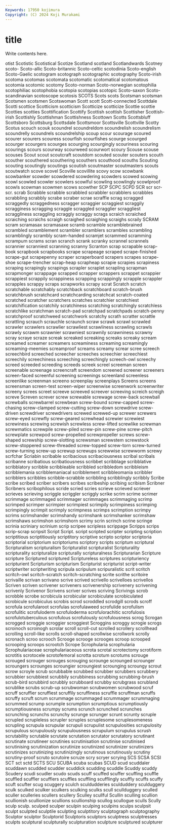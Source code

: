 ```yaml
---
Keywords: 17950 kojimura
Copyright: (C) 2024 Koji Murakami
---
```


# title

Write contents here.



otist Scotistic Scotistical Scotize Scotland scotland Scotlandwards
Scotney scoto- Scoto-allic Scoto-britannic Scoto-celtic scotodinia Scoto-english Scoto-Gaelic scotogram scotograph
scotographic scotography Scoto-irish scotoma scotomas scotomata scotomatic scotomatical scotomatous scotomia
scotomic scotomy Scoto-norman Scoto-norwegian scotophilia scotophiliac scotophobia scotopia scotopias scotopic
Scoto-saxon Scoto-scandinavian scotoscope scotosis SCOTS Scots scots Scotsman scotsman Scotsmen
scotsmen Scotswoman Scott scott Scott-connected Scottdale Scotti scottice Scotticism scotticism
Scotticize scotticize Scottie scottie Scotties scotties Scottification Scottify Scottish scottish
Scottisher Scottish-irish Scottishly Scottishman Scottishness Scottown Scotts Scottsbluff Scottsboro Scottsburg
Scottsdale Scottsmoor Scottsville Scottville Scotty Scotus scouch scouk scoundrel scoundreldom
scoundrelish scoundrelism scoundrelly scoundrels scoundrelship scoup scour scourage scoured scourer
scourers scouress scourfish scourfishes scourge scourged scourger scourgers scourges scourging
scourgingly scouriness scouring scourings scours scourway scourweed scourwort scoury Scouse
scouse scouses Scout scout scoutcraft scoutdom scouted scouter scouters scouth
scouther scouthered scouthering scouthers scouthood scouths Scouting scouting scoutingly scoutings
scoutish scoutmaster scoutmasters scouts scoutwatch scove scovel Scoville scovillite scovy
scow scowbank scowbanker scowder scowdered scowdering scowders scowed scowing scowl
scowled scowler scowlers scowlful scowling scowlingly scowlproof scowls scowman scowmen
scows scowther SCP SCPC SCPD SCR scr scr- scr. scrab
Scrabble scrabble scrabbled scrabbler scrabblers scrabbles scrabbling scrabbly scrabe scraber
scrae scraffle scrag scragged scraggedly scraggedness scragger scraggier scraggiest scraggily
scragginess scragging scraggle scraggled scragglier scraggliest scraggliness scraggling scraggly scraggy
scrags scraich scraiched scraiching scraichs scraigh scraighed scraighing scraighs scraily
SCRAM scram scramasax scramasaxe scramb scramble scramblebrained scrambled scramblement scrambler
scramblers scrambles scrambling scramblingly scrambly scram-handed scramjet scrammed scramming scrampum
scrams scran scranch scrank scranky scrannel scrannels scrannier scranniest scranning
scranny Scranton scrap scrapable scrap-book scrapbook scrapbooks scrape scrapeage scraped
scrape-finished scrape-gut scrapepenny scraper scraperboard scrapers scrapes scrape-shoe scrape-trencher scrap-heap
scrapheap scrapie scrapies scrapiness scraping scrapingly scrapings scrapler scraplet scrapling
scrapman scrapmonger scrappage scrapped scrapper scrappers scrappet scrappier scrappiest scrappily
scrappiness scrapping scrappingly scrapple scrappler scrapples scrappy scraps scrapworks scrapy
scrat Scratch scratch scratchable scratchably scratchback scratchboard scratch-brush scratchbrush scratchcard
scratchcarding scratchcat scratch-coated scratched scratcher scratchers scratches scratchier scratchiest scratchification
scratchily scratchiness scratching scratchingly scratchless scratchlike scratchman scratch-pad scratchpad scratchpads
scratch-penny scratchproof scratchweed scratchwork scratchy scrath scratter scrattle scrattling scrauch
scrauchle scraunch scraw scrawk scrawl scrawled scrawler scrawlers scrawlier scrawliest
scrawliness scrawling scrawls scrawly scrawm scrawnier scrawniest scrawnily scrawniness scrawny
scray scraye scraze screak screaked screaking screaks screaky scream screamed
screamer screamers screaminess screaming screamingly screaming-meemies screamproof screams screamy screar
scree screech screechbird screeched screecher screeches screechier screechiest screechily screechiness
screeching screechingly screech-owl screechy screed screeded screeding screeds screek screel
screeman screen screenable screenage screencraft screendom screened screener screeners screen-faced
screenful screening screenings screenland screenless screenlike screenman screeno screenplay screenplays
Screens screens screensman screen-test screen-wiper screenwise screenwork screenwriter screeny screes
screet screeve screeved screever screeving screich screigh screve Screven screver
screw screwable screwage screw-back screwball screwballs screwbarrel screwbean screw-bound screw-capped
screw-chasing screw-clamped screw-cutting screw-down screwdrive screw-driven screwdriver screwdrivers screwed screwed-up
screwer screwers screw-eyed screwfly screw-geared screwhead screwier screwiest screwiness screwing
screwish screwless screw-lifted screwlike screwman screwmatics screwpile screw-piled screw-pin screw-pine
screw-pitch screwplate screwpod screw-propelled screwpropeller screws screw-shaped screwship screw-slotting screwsman
screwstem screwstock screw-stoppered screw-threaded screw-topped screw-torn screw-turned screw-turning screw-up screwup
screwups screwwise screwworm screwy scrfchar Scriabin scribable scribacious scribaciousness scribal
scribals scribanne scribatious scribatiousness scribbet scribblage scribblative scribblatory scribble scribbleable
scribbled scribbledom scribbleism scribblemania scribblemaniacal scribblement scribbleomania scribbler scribblers scribbles
scribble-scrabble scribbling scribblingly scribbly Scribe scribe scribed scriber scribers scribes
scribeship scribing scribism Scribner Scribners scribophilous scride scried scries scrieve
scrieved scriever scrieves scrieving scriggle scriggler scriggly scrike scrim scrime
scrimer scrimmage scrimmaged scrimmager scrimmages scrimmaging scrimp scrimped scrimper scrimpier
scrimpiest scrimpily scrimpiness scrimping scrimpingly scrimpit scrimply scrimpness scrimps scrimption
scrimpy scrims scrimshander scrimshandy scrimshank scrimshanker scrimshaw scrimshaws scrimshon scrimshorn
scrimy scrin scrinch scrine scringe scrinia scriniary scrinium scrip scripee
scripless scrippage Scripps scrips scrip-scrap scripsit Script Script. script scripted
scripter scripting scription scriptitious scriptitiously scriptitory scriptive scripto scriptor scriptoria
scriptorial scriptorium scriptoriums scriptory scripts scriptum scriptural Scripturalism scripturalism Scripturalist
scripturalist Scripturality scripturality scripturalize scripturally scripturalness Scripturarian Scripture scripture Scriptured
scriptured Scriptureless scriptures scripturiency scripturient Scripturism scripturism Scripturist scripturist script-writer
scriptwriter scriptwriting scripula scripulum scripuralistic scrit scritch scritch-owl scritch-scratch scritch-scratching
scrite scrithe scritoire scrivaille scrivan scrivano scrive scrived scrivello scrivelloes
scrivellos Scriven scriven scrivener scriveners scrivenership scrivenery scrivening scrivenly Scrivenor
Scrivens scriver scrives scriving Scrivings scrob scrobble scrobe scrobicula scrobicular
scrobiculate scrobiculated scrobicule scrobiculus scrobis scrod scroddled scrodgill scrods scroff
scrofula scrofularoot scrofulas scrofulaweed scrofulide scrofulism scrofulitic scrofuloderm scrofuloderma scrofulorachitic
scrofulosis scrofulotuberculous scrofulous scrofulously scrofulousness scrog Scrogan scrogged scroggie scroggier
scroggiest Scroggins scroggy scrogie scrogs scroinoch scroinogh scrolar scroll scroll-cut
scrolled scrollery scrollhead scrolling scroll-like scrolls scroll-shaped scrollwise scrollwork scrolly
scronach scroo scrooch Scrooge scrooge scrooges scroop scrooped scrooping scroops
scrootch Scrope Scrophularia scrophularia Scrophulariaceae scrophulariaceous scrota scrotal scrotectomy scrotiform
scrotitis scrotocele scrotofemoral scrotta scrotum scrotums scrouge scrouged scrouger scrouges
scrouging scrounge scrounged scrounger scroungers scrounges scroungier scroungiest scrounging scroungy
scrout scrow scroyle scrub scrubbable scrubbed scrubber scrubbers scrubbery scrubbier
scrubbiest scrubbily scrubbiness scrubbing scrubbing-brush scrub-bird scrubbird scrubbly scrubboard scrubby
scrubgrass scrubland scrublike scrubs scrub-up scrubwoman scrubwomen scrubwood scruf scruff
scruffier scruffiest scruffily scruffiness scruffle scruffman scruffs scruffy scruft scrum
scrummage scrummaged scrummager scrummaging scrummed scrump scrumple scrumption scrumptious scrumptiously
scrumptiousness scrumpy scrums scrunch scrunched scrunches scrunching scrunchs scrunchy scrunge
scrunger scrunt scrunty scruple scrupled scrupleless scrupler scruples scruplesome scruplesomeness
scrupling scrupula scrupular scrupuli scrupulist scrupulosities scrupulosity scrupulous scrupulously scrupulousness
scrupulum scrupulus scrush scrutability scrutable scrutate scrutation scrutator scrutatory scrutinant
scrutinate scrutineer scrutinies scrutinisation scrutinise scrutinised scrutinising scrutinization scrutinize scrutinized
scrutinizer scrutinizers scrutinizes scrutinizing scrutinizingly scrutinous scrutinously scrutiny scrutiny-proof scruto
scrutoire scruze scry scryer scrying SCS SCSA SCSI SCT sct
sctd SCTS SCU SCUBA scuba scubas SCUD scud scuddaler scuddawn
scudded scudder scuddick scudding scuddle Scuddy scuddy Scudery scudi scudler
scudo scuds scuff scuffed scuffer scuffing scuffle scuffled scuffler scufflers
scuffles scuffling scufflingly scuffly scuffs scuffy scuft scufter scug scuggery
sculch sculdudderies sculduddery sculduggery sculk sculked sculker sculkers sculking sculks
scull scullduggery sculled sculler sculleries scullers scullery Sculley scullful Scullin
sculling scullion scullionish scullionize scullions scullionship scullog scullogue sculls Scully
sculp sculp. sculped sculper sculpin sculping sculpins sculps sculpsit sculpt
sculpted sculptile sculpting sculptitory sculptograph sculptography Sculptor sculptor Sculptorid Sculptoris
sculptors sculptress sculptresses sculpts sculptural sculpturally sculpturation sculpture sculptured sculpturer
